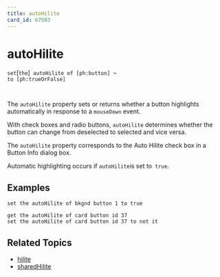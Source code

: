 ```yaml
---
title: autoHilite
card_id: 67503
---
```


# autoHilite

` set `[`the`]<code> autoHilite of [ph:button] ¬     to [ph:trueOrFalse] 

</code>The `autoHilite` property sets or returns whether a button highlights automatically in response to a `mouseDown` event.  

With check boxes and radio buttons, `autoHilite` determines whether the button can change from deselected to selected and vice versa. 

 The `autoHilite` property corresponds to the Auto Hilite check box in a Button Info dialog box.

Automatic highlighting occurs if ` autoHilite `is set to` true`. 


## Examples

```
set the autoHilite of bkgnd button 1 to true

get the autoHilite of card button id 37
set the autoHilite of card button id 37 to not it
```

## Related Topics

* [hilite](/HyperTalkReference/properties/hilite)
* [sharedHilite](/HyperTalkReference/properties/sharedHilite)
